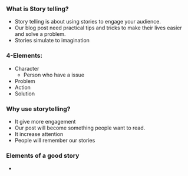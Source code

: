 
### What is Story telling?

* Story telling is about using stories to engage your audience.
* Our blog post need practical tips and tricks to make their lives easier and solve a problem.
* Stories simulate to imagination

### 4-Elements:

* Character
	* Person who have a issue
* Problem
* Action
* Solution

### Why use storytelling?

* It give more engagement
* Our post will become something people want to read.
* It increase attention
* People will remember our stories

### Elements of a good story

* 